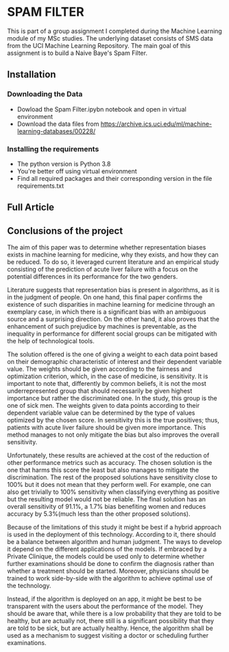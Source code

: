 # SPAM FILTER

This is part of a group assignment I completed during the Machine Learning module of my MSc studies. The underlying dataset consists of SMS data from the UCI Machine Learning Repository. The main goal of this assignment is to build a Naive Baye's Spam Filter.

## Installation 
### Downloading the Data
- Dowload the Spam Filter.ipybn notebook and open in virtual environment
- Download the data files from https://archive.ics.uci.edu/ml/machine-learning-databases/00228/

    
### Installing the requirements
- The python version is Python 3.8
- You're better off using virtual environment 
- Find all required packages and their corresponding version in the file requirements.txt

## Full Article 

## Conclusions of the project

The aim of this paper was to determine whether representation biases exists in machine
learning for medicine, why they exists, and how they can be reduced. To do so, it
leveraged current literature and an empirical study consisting of the prediction of acute
liver failure with a focus on the potential differences in its performance for the two
genders.

Literature suggests that representation bias is present in algorithms, as it is in
the judgment of people. On one hand, this final paper confirms the existence of such
disparities in machine learning for medicine through an exemplary case, in which there
is a significant bias with an ambiguous source and a surprising direction. On the other
hand, it also proves that the enhancement of such prejudice by machines is preventable,
as the inequality in performance for different social groups can be mitigated with the
help of technological tools.

The solution offered is the one of giving a weight to each data point based on their
demographic characteristic of interest and their dependent variable value. The weights
should be given according to the fairness and optimization criterion, which, in the case
of medicine, is sensitivity. It is important to note that, differently by common beliefs,
it is not the most underrepresented group that should necessarily be given highest
importance but rather the discriminated one. In the study, this group is the one of
sick men. The weights given to data points according to their dependent variable value
can be determined by the type of values optimized by the chosen score. In sensitivity
this is the true positives; thus, patients with acute liver failure should be given more
importance. This method manages to not only mitigate the bias but also improves the
overall sensitivity.

Unfortunately, these results are achieved at the cost of the reduction of other
performance metrics such as accuracy. The chosen solution is the one that harms this
score the least but also manages to mitigate the discrimination. The rest of the proposed
solutions have sensitivity close to 100% but it does not mean that they perform well.
For example, one can also get trivially to 100% sensitivity when classifying everything
as positive but the resulting model would not be reliable. The final solution has an
overall sensitivity of 91.1%, a 1.7% bias benefiting women and reduces accuracy by
5.3%(much less than the other proposed solutions).

Because of the limitations of this study it might be best if a hybrid approach is
used in the deployment of this technology. According to it, there should be a balance
between algorithm and human judgment. The ways to develop it depend on the different
applications of the models. If embraced by a Private Clinique, the models could be
used only to determine whether further examinations should be done to confirm the
diagnosis rather than whether a treatment should be started. Moreover, physicians
should be trained to work side-by-side with the algorithm to achieve optimal use of the
technology.

Instead, if the algorithm is deployed on an app, it might be best to be transparent
with the users about the performance of the model. They should be aware that, while
there is a low probability that they are told to be healthy, but are actually not, there
still is a significant possibility that they are told to be sick, but are actually healthy.
Hence, the algorithm shall be used as a mechanism to suggest visiting a doctor or
scheduling further examinations.

